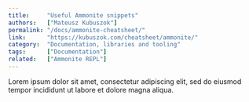 ```yaml
---
title:     "Useful Ammonite snippets"
authors:   ["Mateusz Kubuszok"]
permalink: "/docs/ammonite-cheatsheet/"
link:      "https://kubuszok.com/cheatsheet/ammonite/"
category:  "Documentation, libraries and tooling"
tags:      ["Documentation"]
related:   ["Ammonite REPL"]
---
```


Lorem ipsum dolor sit amet, consectetur adipiscing elit, sed do eiusmod tempor incididunt ut labore et dolore magna aliqua.
